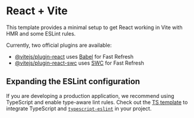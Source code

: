 # React + Vite

This template provides a minimal setup to get React working in Vite with HMR and
some ESLint rules.

Currently, two official plugins are available:

- [@vitejs/plugin-react](https://github.com/vitejs/vite-plugin-react/blob/main/packages/plugin-react/README.md)
  uses [Babel](https://babeljs.io/) for Fast Refresh
- [@vitejs/plugin-react-swc](https://github.com/vitejs/vite-plugin-react-swc)
  uses [SWC](https://swc.rs/) for Fast Refresh

## Expanding the ESLint configuration

If you are developing a production application, we recommend using TypeScript
and enable type-aware lint rules. Check out the
[TS template](https://github.com/vitejs/vite/tree/main/packages/create-vite/template-react-ts)
to integrate TypeScript and [`typescript-eslint`](https://typescript-eslint.io)
in your project.

<!--* Додай типи до:

компонентів,
пропсів,
стану,
хуків,
обробників подій,
HTTP-функцій,
будь-яких інших функцій.


Впевнися, що коректно типізуєш всі об'єкти, масиви, функції та інші частини свого коду. Не забувай про типи даних для HTTP-запитів, об'єктів стану та пропсів, а також будь-яких інших даних, які використовуються в твоєму додатку. -->
